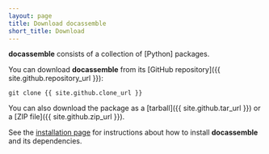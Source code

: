 ```yaml
---
layout: page
title: Download docassemble
short_title: Download
---
```


**docassemble** consists of a collection of [Python] packages.

You can download **docassemble** from its [GitHub repository]({{ site.github.repository_url }}):

    git clone {{ site.github.clone_url }}

You can also download the package as a [tarball]({{ site.github.tar_url }}) or a [ZIP file]({{ site.github.zip_url }}).

See the [installation page]({{site.baseurl}}/docs/installation.html)
for instructions about how to install **docassemble** and its
dependencies.
